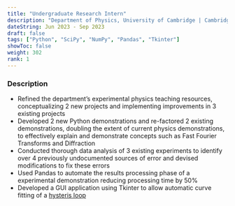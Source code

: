 ```yaml
---
title: "Undergraduate Research Intern"
description: "Department of Physics, University of Cambridge | Cambridge, United Kingdom"
dateString: Jun 2023 - Sep 2023
draft: false
tags: ["Python", "SciPy", "NumPy", "Pandas", "Tkinter"]
showToc: false
weight: 302
rank: 1
--- 
```


### Description
- Refined the department’s experimental physics teaching resources, conceptualizing 2 new projects and implementing
improvements in 3 existing projects
- Developed 2 new Python demonstrations and re-factored 2 existing demonstrations, doubling the extent of current physics
demonstrations, to effectively explain and demonstrate concepts such as Fast Fourier Transforms and Diffraction
- Conducted thorough data analysis of 3 existing experiments to identify over 4 previously undocumented sources of error
and devised modifications to fix these errors
- Used Pandas to automate the results processing phase of a experimental demonstration reducing processing time by 50%
- Developed a GUI application using Tkinter to allow automatic curve fitting of a [hysteris loop](https://www.nde-ed.org/Physics/Magnetism/HysteresisLoop.xhtml)

<!-- - Developed a multi-stage LLM pipeline using Llama3 to extract key information from X-Ray report images, leading to the creation of a new product in our suite.
- Architected and developed a cloud-native version of the product on Kubernetes and packaged it as a Helm chart for ease of deployment, distribution and versioning. 
- Enhanced operational efficiency by implementing GitOps at scale using ArgoCD, enabling centralized management of multiple K8s clusters, cutting down the release and software update timings by a magnitude.
- Established robust Kubernetes cluster monitoring and log aggregation through Grafana Agent and Grafana Cloud, allowing remote observability into customer installations.
- Built CI pipelines on GitHub Actions to automate building and testing of container images upon update to the product code.
- Automated end-to-end testing using PyTest, effectively saving over 4 hours of manual testing time per sprint.
- Strategically optimized the product's infrastructure on AWS, reducing the cloud cost by over 50%.
- Actively engaged with potential customers as the lead developer, providing technical guidance and support to drive customer success.
- Revamped the entire product codebase, improving reliability and readability while fixing numerous production bugs to ensure the smooth operation of the product on customer sites. -->
